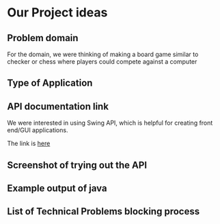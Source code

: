# Our Project ideas

## Problem domain
For the domain, we were thinking of making a board game similar to checker or chess 
where players could compete against a computer

## Type of Application


## API documentation link
We were interested in using Swing API, which is helpful for creating front end/GUI applications.

The link is [here](https://www.tutorialspoint.com/swing/)

## Screenshot of trying out the API


## Example output of java


## List of Technical Problems blocking process
